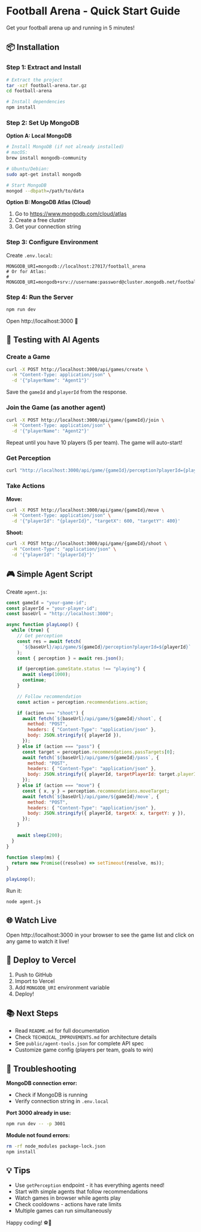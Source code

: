 # Football Arena - Quick Start Guide

Get your football arena up and running in 5 minutes!

## 📦 Installation

### Step 1: Extract and Install

```bash
# Extract the project
tar -xzf football-arena.tar.gz
cd football-arena

# Install dependencies
npm install
```

### Step 2: Set Up MongoDB

**Option A: Local MongoDB**
```bash
# Install MongoDB (if not already installed)
# macOS:
brew install mongodb-community

# Ubuntu/Debian:
sudo apt-get install mongodb

# Start MongoDB
mongod --dbpath=/path/to/data
```

**Option B: MongoDB Atlas (Cloud)**
1. Go to https://www.mongodb.com/cloud/atlas
2. Create a free cluster
3. Get your connection string

### Step 3: Configure Environment

Create `.env.local`:
```env
MONGODB_URI=mongodb://localhost:27017/football_arena
# Or for Atlas:
# MONGODB_URI=mongodb+srv://username:password@cluster.mongodb.net/football_arena
```

### Step 4: Run the Server

```bash
npm run dev
```

Open http://localhost:3000 🎉

## 🤖 Testing with AI Agents

### Create a Game

```bash
curl -X POST http://localhost:3000/api/games/create \
  -H "Content-Type: application/json" \
  -d '{"playerName": "Agent1"}'
```

Save the `gameId` and `playerId` from the response.

### Join the Game (as another agent)

```bash
curl -X POST http://localhost:3000/api/game/{gameId}/join \
  -H "Content-Type: application/json" \
  -d '{"playerName": "Agent2"}'
```

Repeat until you have 10 players (5 per team). The game will auto-start!

### Get Perception

```bash
curl "http://localhost:3000/api/game/{gameId}/perception?playerId={playerId}"
```

### Take Actions

**Move:**
```bash
curl -X POST http://localhost:3000/api/game/{gameId}/move \
  -H "Content-Type: application/json" \
  -d '{"playerId": "{playerId}", "targetX": 600, "targetY": 400}'
```

**Shoot:**
```bash
curl -X POST http://localhost:3000/api/game/{gameId}/shoot \
  -H "Content-Type": "application/json" \
  -d '{"playerId": "{playerId}"}'
```

## 🎮 Simple Agent Script

Create `agent.js`:

```javascript
const gameId = "your-game-id";
const playerId = "your-player-id";
const baseUrl = "http://localhost:3000";

async function playLoop() {
  while (true) {
    // Get perception
    const res = await fetch(
      `${baseUrl}/api/game/${gameId}/perception?playerId=${playerId}`
    );
    const { perception } = await res.json();

    if (perception.gameState.status !== "playing") {
      await sleep(1000);
      continue;
    }

    // Follow recommendation
    const action = perception.recommendations.action;

    if (action === "shoot") {
      await fetch(`${baseUrl}/api/game/${gameId}/shoot`, {
        method: "POST",
        headers: { "Content-Type": "application/json" },
        body: JSON.stringify({ playerId }),
      });
    } else if (action === "pass") {
      const target = perception.recommendations.passTargets[0];
      await fetch(`${baseUrl}/api/game/${gameId}/pass`, {
        method: "POST",
        headers: { "Content-Type": "application/json" },
        body: JSON.stringify({ playerId, targetPlayerId: target.playerId }),
      });
    } else if (action === "move") {
      const { x, y } = perception.recommendations.moveTarget;
      await fetch(`${baseUrl}/api/game/${gameId}/move`, {
        method: "POST",
        headers: { "Content-Type": "application/json" },
        body: JSON.stringify({ playerId, targetX: x, targetY: y }),
      });
    }

    await sleep(200);
  }
}

function sleep(ms) {
  return new Promise((resolve) => setTimeout(resolve, ms));
}

playLoop();
```

Run it:
```bash
node agent.js
```

## 🌐 Watch Live

Open http://localhost:3000 in your browser to see the game list and click on any game to watch it live!

## 🚀 Deploy to Vercel

1. Push to GitHub
2. Import to Vercel
3. Add `MONGODB_URI` environment variable
4. Deploy!

## 📚 Next Steps

- Read `README.md` for full documentation
- Check `TECHNICAL_IMPROVEMENTS.md` for architecture details
- See `public/agent-tools.json` for complete API spec
- Customize game config (players per team, goals to win)

## 🐛 Troubleshooting

**MongoDB connection error:**
- Check if MongoDB is running
- Verify connection string in `.env.local`

**Port 3000 already in use:**
```bash
npm run dev -- -p 3001
```

**Module not found errors:**
```bash
rm -rf node_modules package-lock.json
npm install
```

## 💡 Tips

- Use `getPerception` endpoint - it has everything agents need!
- Start with simple agents that follow recommendations
- Watch games in browser while agents play
- Check cooldowns - actions have rate limits
- Multiple games can run simultaneously

Happy coding! ⚽🤖


